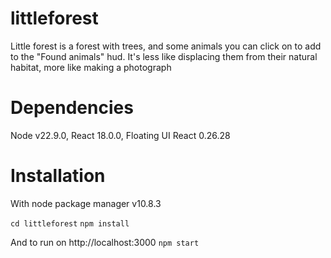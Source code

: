 # littleforest

Little forest is a forest with trees, and some animals you can click on to add to the "Found animals" hud.  It's less like displacing them from their natural habitat, more like making a photograph

# Dependencies

Node v22.9.0, React 18.0.0, Floating UI React 0.26.28

# Installation

With node package manager v10.8.3

`cd littleforest`
`npm install`

And to run on http://localhost:3000
`npm start`
